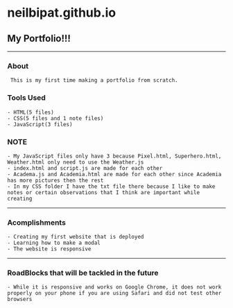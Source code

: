 # neilbipat.github.io

## My Portfolio!!!

---------------------------------------------------------------------------------------------------------------

### About 
     This is my first time making a portfolio from scratch. 

### Tools Used
    - HTML(5 files)
    - CSS(5 files and 1 note files)
    - JavaScript(3 files)

### NOTE
    - My JavaScript files only have 3 because Pixel.html, Superhero.html, Weather.html only need to use the Weather.js
    - index.html and script.js are made for each other
    - Academa.js and Academia.html are made for each other since Academia has more pictures then the rest
    - In my CSS folder I have the txt file there because I like to make notes or certain observations that I think are important while creating 

---------------------------------------------------------------------------------------------------------------

### Acomplishments 
    - Creating my first website that is deployed
    - Learning how to make a modal 
    - The website is responsive

---------------------------------------------------------------------------------------------------------------

### RoadBlocks that will be tackled in the future
    - While it is responsive and works on Google Chrome, it does not work properly on your phone if you are using Safari and did not test other browsers